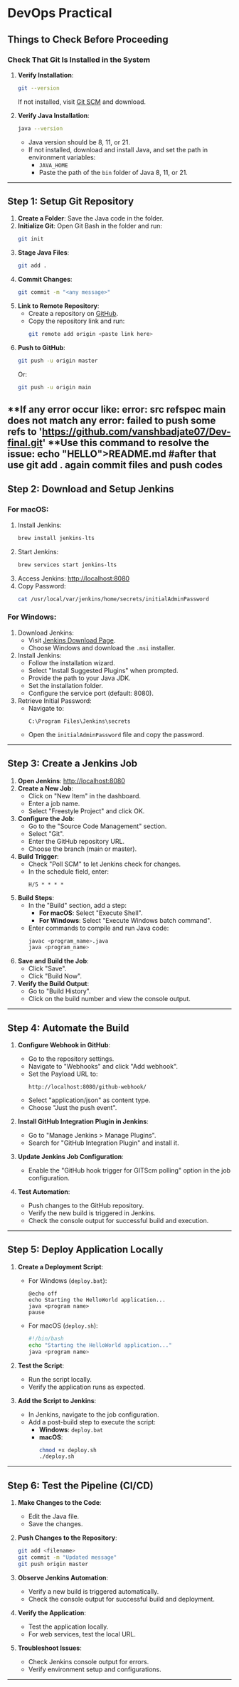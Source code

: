 # DevOps Practical

## Things to Check Before Proceeding

### Check That Git Is Installed in the System
1. **Verify Installation**: 
   ```bash
   git --version
   ```
   If not installed, visit [Git SCM](https://git-scm.com/) and download.

2. **Verify Java Installation**:
   ```bash
   java --version
   ```
   - Java version should be 8, 11, or 21.
   - If not installed, download and install Java, and set the path in environment variables:
     - `JAVA_HOME`
     - Paste the path of the `bin` folder of Java 8, 11, or 21.

---

## Step 1: Setup Git Repository

1. **Create a Folder**: Save the Java code in the folder.
2. **Initialize Git**: Open Git Bash in the folder and run:
   ```bash
   git init
   ```
3. **Stage Java Files**:
   ```bash
   git add .
   ```
4. **Commit Changes**:
   ```bash
   git commit -m "<any message>"
   ```
5. **Link to Remote Repository**:
   - Create a repository on [GitHub](https://www.github.com).
   - Copy the repository link and run:
     ```bash
     git remote add origin <paste link here>
     ```
6. **Push to GitHub**:
   ```bash
   git push -u origin master
   ```
   Or:
   ```bash
   git push -u origin main
   ```
**If any error occur like:
      error: src refspec main does not match any
      error: failed to push some refs to 'https://github.com/vanshbadjate07/Dev-final.git'
**Use this command to resolve the issue:
   echo "HELLO">README.md
#after that use git add .
again commit files
and push codes
---

## Step 2: Download and Setup Jenkins

### For macOS:
1. Install Jenkins:
   ```bash
   brew install jenkins-lts
   ```
2. Start Jenkins:
   ```bash
   brew services start jenkins-lts
   ```
3. Access Jenkins:
   [http://localhost:8080](http://localhost:8080)
4. Copy Password:
   ```bash
   cat /usr/local/var/jenkins/home/secrets/initialAdminPassword
   ```

### For Windows:
1. Download Jenkins:
   - Visit [Jenkins Download Page](https://www.jenkins.io/download).
   - Choose Windows and download the `.msi` installer.
2. Install Jenkins:
   - Follow the installation wizard.
   - Select "Install Suggested Plugins" when prompted.
   - Provide the path to your Java JDK.
   - Set the installation folder.
   - Configure the service port (default: 8080).
3. Retrieve Initial Password:
   - Navigate to:
     ```
     C:\Program Files\Jenkins\secrets
     ```
   - Open the `initialAdminPassword` file and copy the password.

---

## Step 3: Create a Jenkins Job

1. **Open Jenkins**:
   [http://localhost:8080](http://localhost:8080)
2. **Create a New Job**:
   - Click on "New Item" in the dashboard.
   - Enter a job name.
   - Select "Freestyle Project" and click OK.
3. **Configure the Job**:
   - Go to the "Source Code Management" section.
   - Select "Git".
   - Enter the GitHub repository URL.
   - Choose the branch (main or master).
4. **Build Trigger**:
   - Check "Poll SCM" to let Jenkins check for changes.
   - In the schedule field, enter:
     ```
     H/5 * * * *
     ```
5. **Build Steps**:
   - In the "Build" section, add a step:
     - **For macOS**: Select "Execute Shell".
     - **For Windows**: Select "Execute Windows batch command".
   - Enter commands to compile and run Java code:
     ```bash
     javac <program_name>.java
     java <program_name>
     ```
6. **Save and Build the Job**:
   - Click "Save".
   - Click "Build Now".
7. **Verify the Build Output**:
   - Go to "Build History".
   - Click on the build number and view the console output.

---

## Step 4: Automate the Build

1. **Configure Webhook in GitHub**:
   - Go to the repository settings.
   - Navigate to "Webhooks" and click "Add webhook".
   - Set the Payload URL to:
     ```
     http://localhost:8080/github-webhook/
     ```
   - Select "application/json" as content type.
   - Choose "Just the push event".

2. **Install GitHub Integration Plugin in Jenkins**:
   - Go to "Manage Jenkins > Manage Plugins".
   - Search for "GitHub Integration Plugin" and install it.

3. **Update Jenkins Job Configuration**:
   - Enable the "GitHub hook trigger for GITScm polling" option in the job configuration.

4. **Test Automation**:
   - Push changes to the GitHub repository.
   - Verify the new build is triggered in Jenkins.
   - Check the console output for successful build and execution.

---

## Step 5: Deploy Application Locally

1. **Create a Deployment Script**:
   - For Windows (`deploy.bat`):
     ```batch
     @echo off
     echo Starting the HelloWorld application...
     java <program name>
     pause
     ```
   - For macOS (`deploy.sh`):
     ```bash
     #!/bin/bash
     echo "Starting the HelloWorld application..."
     java <program name>
     ```

2. **Test the Script**:
   - Run the script locally.
   - Verify the application runs as expected.

3. **Add the Script to Jenkins**:
   - In Jenkins, navigate to the job configuration.
   - Add a post-build step to execute the script:
     - **Windows**: `deploy.bat`
     - **macOS**:
       ```bash
       chmod +x deploy.sh
       ./deploy.sh
       ```

---

## Step 6: Test the Pipeline (CI/CD)

1. **Make Changes to the Code**:
   - Edit the Java file.
   - Save the changes.

2. **Push Changes to the Repository**:
   ```bash
   git add <filename>
   git commit -m "Updated message"
   git push origin master
   ```

3. **Observe Jenkins Automation**:
   - Verify a new build is triggered automatically.
   - Check the console output for successful build and deployment.

4. **Verify the Application**:
   - Test the application locally.
   - For web services, test the local URL.

5. **Troubleshoot Issues**:
   - Check Jenkins console output for errors.
   - Verify environment setup and configurations.

---
